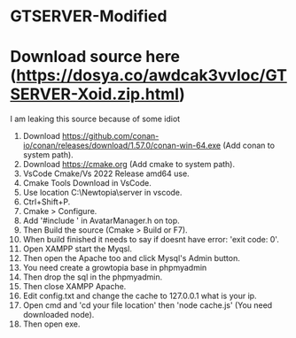 # GTSERVER-Modified

# Download source here (https://dosya.co/awdcak3vvloc/GTSERVER-Xoid.zip.html)

I am leaking this source because of some idiot


1. Download https://github.com/conan-io/conan/releases/download/1.57.0/conan-win-64.exe (Add conan to system path).
2. Download https://cmake.org (Add cmake to system path).
3. VsCode Cmake/Vs 2022 Release amd64 use.
4. Cmake Tools Download in VsCode.
5. Use location C:\Newtopia\server in vscode.
6. Ctrl+Shift+P.
7. Cmake > Configure.
8. Add '#include <mutex>' in AvatarManager.h on top.
9. Then Build the source (Cmake > Build or F7).
10. When build finished it needs to say if doesnt have error: 'exit code: 0'.
11. Open XAMPP start the Myqsl.
12. Then open the Apache too and click Mysql's Admin button.
13. You need create a growtopia base in phpmyadmin
14. Then drop the sql in the phpmyadmin.
15. Then close XAMPP Apache.
16. Edit config.txt and change the cache to 127.0.0.1 what is your ip.
17. Open cmd and 'cd your file location' then 'node cache.js' (You need downloaded node).
18. Then open exe.
